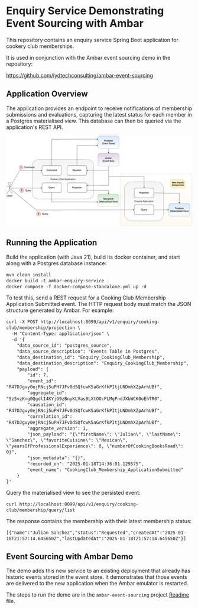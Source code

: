 # Enquiry Service Demonstrating Event Sourcing with Ambar

This repository contains an enquiry service Spring Boot application for cookery club memberships.

It is used in conjunction with the Ambar event sourcing demo in the repository:

https://github.com/lydtechconsulting/ambar-event-sourcing

## Application Overview

The application provides an endpoint to receive notifications of membership submissions and evaluations, capturing the latest status for each member in a Postgres materialised view.  This database can then be queried via the application's REST API.

![Enquiry service](resources/ambar-enquiry-application.png)

## Running the Application 

Build the application (with Java 21), build its docker container, and start along with a Postgres database instance:

```
mvn clean install
docker build -t ambar-enquiry-service .
docker compose -f docker-compose-standalone.yml up -d
```

To test this, send a REST request for a Cooking Club Membership Application Submitted event.  The HTTP request body must match the JSON structure generated by Ambar.  For example:
```
curl -X POST http://localhost:8099/api/v1/enquiry/cooking-club/membership/projection \
  -H "Content-Type: application/json" \
  -d '{
    "data_source_id": "postgres_source",
    "data_source_description": "Events Table in Postgres",
    "data_destination_id": "Enquiry_CookingClub_Membership",
    "data_destination_description": "Enquiry_CookingClub_Membership",
    "payload": {
        "id": 7,
        "event_id": "R47DJgvy0ejRNcj5uPH7JFv0dSQfcwK5aGrKfkPItjUNDmhXZpArhUBf",
        "aggregate_id": "Sz5vzKng0QgdlI4KYjG9zBnyKLVas0LXtOOcPLMgPndJXbWCK0oEhTR0",
        "causation_id": "R47DJgvy0ejRNcj5uPH7JFv0dSQfcwK5aGrKfkPItjUNDmhXZpArhUBf",
        "correlation_id": "R47DJgvy0ejRNcj5uPH7JFv0dSQfcwK5aGrKfkPItjUNDmhXZpArhUBf",
        "aggregate_version": 1,
        "json_payload": "{\"firstName\": \"Julian\", \"lastName\": \"Sanchez\", \"favoriteCuisine\": \"Mexican\", \"yearsOfProfessionalExperience\": 0, \"numberOfCookingBooksRead\": 0}",
        "json_metadata": "{}",
        "recorded_on": "2025-01-18T14:36:01.129575",
        "event_name": "CookingClub_Membership_ApplicationSubmitted"
    }
}'
```

Query the materialised view to see the persisted event:
```
curl http://localhost:8099/api/v1/enquiry/cooking-club/membership/query/list
```

The response contains the membership with their latest membership status:
```
[{"name":"Julian Sanchez","status":"Requested","createdAt":"2025-01-18T21:57:14.645650Z","lastUpdatedAt":"2025-01-18T21:57:14.645650Z"}]
```
## Event Sourcing with Ambar Demo

The demo adds this new service to an existing deployment that already has historic events stored in the event store.  It demonstrates that those events are delivered to the new application when the Ambar emulator is restarted.

The steps to run the demo are in the `ambar-event-sourcing` project [Readme](https://github.com/lydtechconsulting/ambar-event-sourcing/blob/main/README.md) file.
